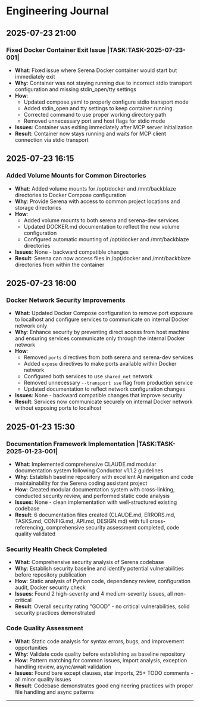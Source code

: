 # Engineering Journal

## 2025-07-23 21:00

### Fixed Docker Container Exit Issue |TASK:TASK-2025-07-23-001|
- **What**: Fixed issue where Serena Docker container would start but immediately exit
- **Why**: Container was not staying running due to incorrect stdio transport configuration and missing stdin_open/tty settings
- **How**: 
  - Updated compose.yaml to properly configure stdio transport mode
  - Added stdin_open and tty settings to keep container running
  - Corrected command to use proper working directory path
  - Removed unnecessary port and host flags for stdio mode
- **Issues**: Container was exiting immediately after MCP server initialization
- **Result**: Container now stays running and waits for MCP client connection via stdio transport

## 2025-07-23 16:15

### Added Volume Mounts for Common Directories
- **What**: Added volume mounts for /opt/docker and /mnt/backblaze directories to Docker Compose configuration
- **Why**: Provide Serena with access to common project locations and storage directories
- **How**: 
  - Added volume mounts to both serena and serena-dev services
  - Updated DOCKER.md documentation to reflect the new volume configuration
  - Configured automatic mounting of /opt/docker and /mnt/backblaze directories
- **Issues**: None - backward compatible changes
- **Result**: Serena can now access files in /opt/docker and /mnt/backblaze directories from within the container

## 2025-07-23 16:00

### Docker Network Security Improvements
- **What**: Updated Docker Compose configuration to remove port exposure to localhost and configure services to communicate on internal Docker network only
- **Why**: Enhance security by preventing direct access from host machine and ensuring services communicate only through the internal Docker network
- **How**: 
  - Removed `ports` directives from both serena and serena-dev services
  - Added `expose` directives to make ports available within Docker network
  - Configured both services to use `shared_net` network
  - Removed unnecessary `--transport sse` flag from production service
  - Updated documentation to reflect network configuration changes
- **Issues**: None - backward compatible changes that improve security
- **Result**: Services now communicate securely on internal Docker network without exposing ports to localhost

## 2025-01-23 15:30

### Documentation Framework Implementation |TASK:TASK-2025-01-23-001|
- **What**: Implemented comprehensive CLAUDE.md modular documentation system following Conductor v1.1.2 guidelines
- **Why**: Establish baseline repository with excellent AI navigation and code maintainability for the Serena coding assistant project
- **How**: Created modular documentation system with cross-linking, conducted security review, and performed static code analysis
- **Issues**: None - clean implementation with well-structured existing codebase
- **Result**: 6 documentation files created (CLAUDE.md, ERRORS.md, TASKS.md, CONFIG.md, API.md, DESIGN.md) with full cross-referencing, comprehensive security assessment completed, code quality validated

### Security Health Check Completed
- **What**: Comprehensive security analysis of Serena codebase
- **Why**: Establish security baseline and identify potential vulnerabilities before repository publication
- **How**: Static analysis of Python code, dependency review, configuration audit, Docker security check
- **Issues**: Found 2 high-severity and 4 medium-severity issues, all non-critical
- **Result**: Overall security rating "GOOD" - no critical vulnerabilities, solid security practices demonstrated

### Code Quality Assessment 
- **What**: Static code analysis for syntax errors, bugs, and improvement opportunities
- **Why**: Validate code quality before establishing as baseline repository
- **How**: Pattern matching for common issues, import analysis, exception handling review, async/await validation
- **Issues**: Found bare except clauses, star imports, 25+ TODO comments - all minor quality issues
- **Result**: Codebase demonstrates good engineering practices with proper file handling and async patterns

---

